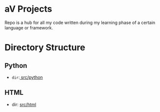 # aV Projects

Repo is a hub for all my code written during my learning phase of a certain language or framework.

# Directory Structure

## Python

- `dir`:[ src/python](./src/python/)

## HTML

- dir: [src/html](./src/html/)
